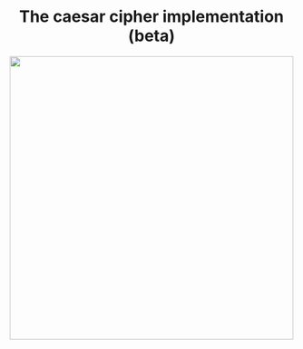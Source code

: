 <div align="center">
    <h1>
        The сaesar cipher implementation (beta)
    </h1>
    <img width="500" height = "500" src="https://proxy.duckduckgo.com/iu/?u=https%3A%2F%2Fwww.biography.com%2F.image%2Ft_share%2FMTE4MDAzNDEwNDQxMTExMDU0%2Fjulius-caesar-9192504-1-402.jpg&f=1">
</div>
